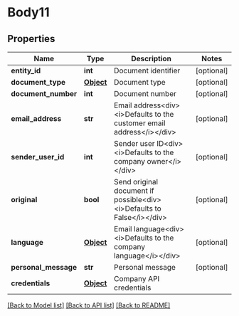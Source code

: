 # Body11

## Properties
Name | Type | Description | Notes
------------ | ------------- | ------------- | -------------
**entity_id** | **int** | Document identifier | [optional] 
**document_type** | [**Object**](Object.md) | Document type | [optional] 
**document_number** | **int** | Document number | [optional] 
**email_address** | **str** | Email address&lt;div&gt;&lt;i&gt;Defaults to the customer email address&lt;/i&gt;&lt;/div&gt; | [optional] 
**sender_user_id** | **int** | Sender user ID&lt;div&gt;&lt;i&gt;Defaults to the company owner&lt;/i&gt;&lt;/div&gt; | [optional] 
**original** | **bool** | Send original document if possible&lt;div&gt;&lt;i&gt;Defaults to False&lt;/i&gt;&lt;/div&gt; | [optional] 
**language** | [**Object**](Object.md) | Email language&lt;div&gt;&lt;i&gt;Defaults to the company language&lt;/i&gt;&lt;/div&gt; | [optional] 
**personal_message** | **str** | Personal message | [optional] 
**credentials** | [**Object**](Object.md) | Company API credentials | 

[[Back to Model list]](../README.md#documentation-for-models) [[Back to API list]](../README.md#documentation-for-api-endpoints) [[Back to README]](../README.md)

